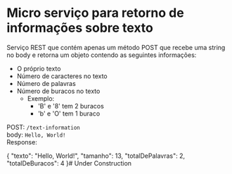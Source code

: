 # Micro serviço para retorno de informações sobre texto

Serviço REST que contém apenas um método POST que recebe uma string no body e retorna um objeto contendo as seguintes informações:

*  O próprio texto
*  Número de caracteres no texto
*  Número de palavras
*  Número de buracos no texto
    *   Exemplo: 
        * 'B' e '8' tem 2 buracos
        * 'b' e 'O' tem 1 buraco 


POST:
`/text-information`  
body:
`Hello, World!`  
Response:

{
    "texto": "Hello, World!",
    "tamanho": 13,
    "totalDePalavras": 2,
    "totalDeBuracos": 4
}# Under Construction

